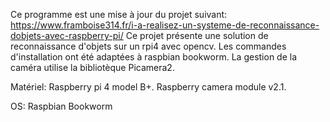 Ce programme est une mise à jour du projet suivant: https://www.framboise314.fr/i-a-realisez-un-systeme-de-reconnaissance-dobjets-avec-raspberry-pi/
Ce projet présente une solution de reconnaissance d'objets sur un rpi4 avec opencv. 
Les commandes d'installation ont été adaptées à raspbian bookworm. 
La gestion de la caméra utilise la bibliotèque Picamera2.

Matériel: 
Raspberry pi 4 model B+.
Raspberry camera module v2.1.

OS: Raspbian Bookworm
